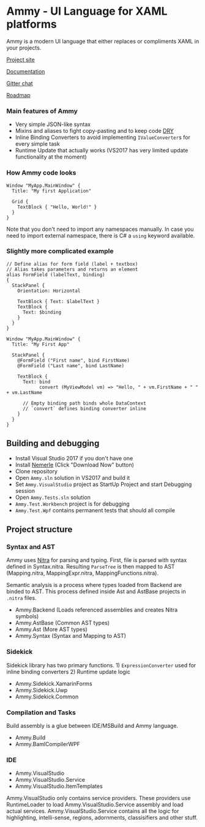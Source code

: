# Ammy - UI Language for XAML platforms

Ammy is a modern UI language that either replaces or compliments XAML in your projects. 

[Project site](http://www.ammyui.com)

[Documentation](http://www.ammyui.com/documentation/)

[Gitter chat](https://gitter.im/AmmyUI/Ammy)

[Roadmap](https://github.com/AmmyUI/AmmyUI/issues/75)

### Main features of Ammy 

* Very simple JSON-like syntax
* Mixins and aliases to fight copy-pasting and to keep code [DRY](https://en.wikipedia.org/wiki/Don%27t_repeat_yourself)
* Inline Binding Converters to avoid implementing `IValueConverter`s for every simple task
* Runtime Update that actually works (VS2017 has very limited update functionality at the moment)

### How Ammy code looks

```
Window "MyApp.MainWindow" {
  Title: "My first Application"

  Grid {
    TextBlock { "Hello, World!" }
  }
}
```


Note that you don't need to import any namespaces manually. In case you need to import external namespace, there is C# a `using` keyword available.


### Slightly more complicated example

```
// Define alias for form field (label + textbox)
// Alias takes parameters and returns an element
alias FormField (labelText, binding)
{
  StackPanel {
    Orientation: Horizontal
    
    TextBlock { Text: $labelText }
    TextBlock {
      Text: $binding
    }
  }
}

Window "MyApp.MainWindow" {
  Title: "My First App"
  
  StackPanel { 
    @FormField ("First name", bind FirstName)
    @FormField ("Last name", bind LastName)
    
    TextBlock {
      Text: bind 
            convert (MyViewModel vm) => "Hello, " + vm.FirstName + " " + vm.LastName
      
      // Empty binding path binds whole DataContext
      // `convert` defines binding converter inline
    }
  }
}
```

## Building and debugging

* Install Visual Studio 2017 if you don't have one
* Install [Nemerle](http://nemerle.org) (Click "Download Now" button)
* Clone repository
* Open `Ammy.sln` solution in VS2017 and build it
* Set `Ammy.VisualStudio` project as StartUp Project and start Debugging session
* Open `Ammy.Tests.sln` solution 
* `Ammy.Test.Workbench` project is for debugging
* `Ammy.Test.Wpf` contains permanent tests that should all compile

## Project structure

### Syntax and AST

Ammy uses [Nitra](https://github.com/rsdn/nitra) for parsing and typing. First, file is parsed with syntax defined in Syntax.nitra. Resulting `ParseTree` is then mapped to AST (Mapping.nitra, MappingExpr.nitra, MappingFunctions.nitra). 

Semantic analysis is a process where types loaded from Backend are binded to AST. This process defined inside Ast and AstBase projects in `.nitra` files.

* Ammy.Backend (Loads referenced assemblies and creates Nitra symbols)
* Ammy.AstBase (Common AST types)
* Ammy.Ast (More AST types)
* Ammy.Syntax (Syntax and Mapping to AST)

### Sidekick 

Sidekick library has two primary functions. 1) `ExpressionConverter` used for inline binding converters 2) Runtime update logic

* Ammy.Sidekick.XamarinForms
* Ammy.Sidekick.Uwp
* Ammy.Sidekick.Common

### Compilation and Tasks

Build assembly is a glue between IDE/MSBuild and Ammy language. 

* Ammy.Build
* Ammy.BamlCompilerWPF

### IDE

* Ammy.VisualStudio
* Ammy.VisualStudio.Service
* Ammy.VisualStudio.ItemTemplates

Ammy.VisualStudio only contains service providers. These providers use RuntimeLoader to load Ammy.VisualStudio.Service assembly and load actual services. Ammy.VisualStudio.Service contains all the logic for highlighting, intelli-sense, regions, adornments, classisifiers and other stuff. 






